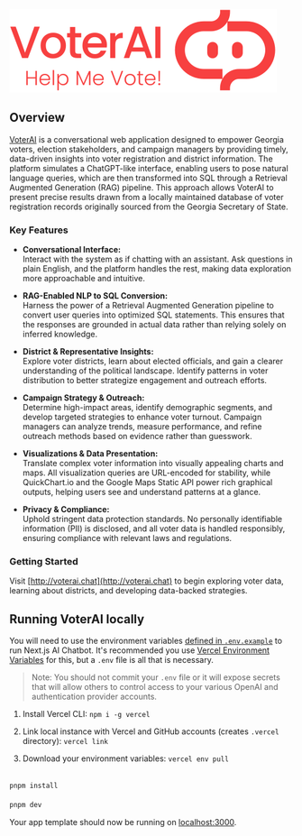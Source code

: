 ![Voter AI](./public/images/original-logo.svg)

## Overview

[VoterAI](http://voterai.chat) is a conversational web application designed to empower Georgia voters, election stakeholders, and campaign managers by providing timely, data-driven insights into voter registration and district information. The platform simulates a ChatGPT-like interface, enabling users to pose natural language queries, which are then transformed into SQL through a Retrieval Augmented Generation (RAG) pipeline. This approach allows VoterAI to present precise results drawn from a locally maintained database of voter registration records originally sourced from the Georgia Secretary of State. 


### Key Features

- **Conversational Interface:**  
  Interact with the system as if chatting with an assistant. Ask questions in plain English, and the platform handles the rest, making data exploration more approachable and intuitive.


- **RAG-Enabled NLP to SQL Conversion:**  
  Harness the power of a Retrieval Augmented Generation pipeline to convert user queries into optimized SQL statements. This ensures that the responses are grounded in actual data rather than relying solely on inferred knowledge.

[//]: # (- **Verified Georgia Voter Data:**  )

[//]: # (  Leverage data sourced directly from the Georgia Secretary of State. The records are periodically loaded into VoterAI’s own database, ensuring the platform remains current, accurate, and free from any dependency on direct external access.)

- **District & Representative Insights:**  
  Explore voter districts, learn about elected officials, and gain a clearer understanding of the political landscape. Identify patterns in voter distribution to better strategize engagement and outreach efforts.


- **Campaign Strategy & Outreach:**  
  Determine high-impact areas, identify demographic segments, and develop targeted strategies to enhance voter turnout. Campaign managers can analyze trends, measure performance, and refine outreach methods based on evidence rather than guesswork.


- **Visualizations & Data Presentation:**  
  Translate complex voter information into visually appealing charts and maps. All visualization queries are URL-encoded for stability, while QuickChart.io and the Google Maps Static API power rich graphical outputs, helping users see and understand patterns at a glance.


- **Privacy & Compliance:**  
  Uphold stringent data protection standards. No personally identifiable information (PII) is disclosed, and all voter data is handled responsibly, ensuring compliance with relevant laws and regulations.


### Getting Started

Visit [http://voterai.chat](http://voterai.chat) to begin exploring voter data, learning about districts, and developing data-backed strategies.


## Running VoterAI locally

You will need to use the environment variables [defined in `.env.example`](.env.example) to run Next.js AI Chatbot. It's recommended you use [Vercel Environment Variables](https://vercel.com/docs/projects/environment-variables) for this, but a `.env` file is all that is necessary.


> Note: You should not commit your `.env` file or it will expose secrets that will allow others to control access to your various OpenAI and authentication provider accounts.


1. Install Vercel CLI: `npm i -g vercel`

2. Link local instance with Vercel and GitHub accounts (creates `.vercel` directory): `vercel link`

3. Download your environment variables: `vercel env pull`


```bash

pnpm install

pnpm dev

```

Your app template should now be running on [localhost:3000](http://localhost:3000/).
